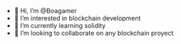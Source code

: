 - 👋 Hi, I’m @Boagamer
- 👀 I’m interested in blockchain development
- 🌱 I’m currently learning solidity
- 💞️ I’m looking to collaborate on any blockchain proyect



<!---
Boagamer/Boagamer is a ✨ special ✨ repository because its `README.md` (this file) appears on your GitHub profile.
You can click the Preview link to take a look at your changes.
--->
